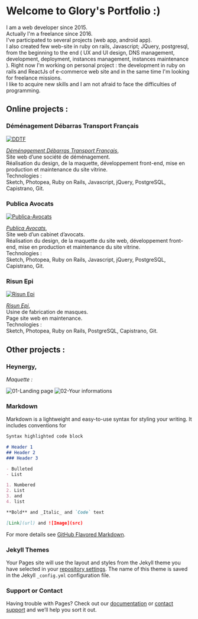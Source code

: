 # Welcome to Glory's Portfolio :)
I am a web developer since 2015.  
Actually I'm a freelance since 2016.  
I've participated to several projects (web app, android app).  
I also created few web-site in ruby on rails, Javascript; JQuery, postgresql, from the beginning to the end ( UX and UI design, DNS management, development, deployment, instances management, instances maintenance ). Right now I'm working on personal project : the development in ruby on rails and ReactJs of e-commerce web site and in the same time I'm looking for freelance missions.  
I like to acquire new skills and I am not afraid to face the difficulties of programming.


## Online projects :

### Déménagement Débarras Transport Français


[![DDTF](https://user-images.githubusercontent.com/9435304/103358761-a81e6680-4ab6-11eb-8bdb-cd93987e4cfc.png)](https://www.demenagement-ddtf.com/)

_[Déménagement Débarras Transport Français](https://www.demenagement-ddtf.com/)_,  
Site web d’une société de déménagement.  
Réalisation du design, de la maquette, développement front-end, mise en production et maintenance du site vitrine.  
Technologies :  
Sketch, Photopea, Ruby on Rails, Javascript, jQuery, PostgreSQL, Capistrano, Git.

### Publica Avocats


[![Publica-Avocats](https://user-images.githubusercontent.com/9435304/103362862-04cf5080-4aba-11eb-8fc6-30da9d21d588.png)](https://www.publica-avocats.com/)

_[Publica Avocats](https://www.publica-avocats.com/)_,    
Site web d’un cabinet d’avocats.  
Réalisation du design, de la maquette du site web, développement front-end, mise en production et maintenance du site vitrine.  
Technologies :  
Sketch, Photopea, Ruby on Rails, Javascript, jQuery, PostgreSQL, Capistrano, Git.

### Risun Epi


[![Risun Epi](https://user-images.githubusercontent.com/9435304/103365816-3bf53000-4ac1-11eb-964d-c94c4b92684e.png)](https://risunepi.com/)

_[Risun Epi](https://risunepi.com/)_,  
Usine de fabrication de masques.   
Page site web en maintenance.  
Technologies :  
Sketch, Photopea, Ruby on Rails, PostgreSQL, Capistrano, Git.

## Other projects :

### Heynergy,  

_Maquette :_  

![01-Landing page](https://user-images.githubusercontent.com/9435304/103368826-dad15a80-4ac8-11eb-9b66-60d4165d01c8.png) ![02-Your informations](https://user-images.githubusercontent.com/9435304/103369806-5df3b000-4acb-11eb-86a7-e2143f1dde20.png)

### Markdown

Markdown is a lightweight and easy-to-use syntax for styling your writing. It includes conventions for

```markdown
Syntax highlighted code block

# Header 1
## Header 2
### Header 3

- Bulleted
- List

1. Numbered
2. List
3. and
4. list

**Bold** and _Italic_ and `Code` text

[Link](url) and ![Image](src)
```

For more details see [GitHub Flavored Markdown](https://guides.github.com/features/mastering-markdown/).

### Jekyll Themes

Your Pages site will use the layout and styles from the Jekyll theme you have selected in your [repository settings](https://github.com/volubyliss/portfolio/settings). The name of this theme is saved in the Jekyll `_config.yml` configuration file.

### Support or Contact

Having trouble with Pages? Check out our [documentation](https://docs.github.com/categories/github-pages-basics/) or [contact support](https://github.com/contact) and we’ll help you sort it out.
